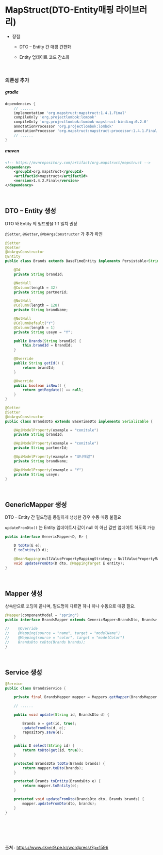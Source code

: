 # MapStruct(DTO-Entity매핑 라이브러리)

* 장점

  * DTO – Entity 간 매핑 간편화	

  * Entity 업데이트 코드 간소화

<br>

### 의존성 추가

##### gradle

```groovy
dependencies {
    // ......
    implementation 'org.mapstruct:mapstruct:1.4.1.Final'
    compileOnly 'org.projectlombok:lombok'
    compileOnly 'org.projectlombok:lombok-mapstruct-binding:0.2.0'
    annotationProcessor 'org.projectlombok:lombok'
    annotationProcessor 'org.mapstruct:mapstruct-processor:1.4.1.Final'
    // ......
}
```

##### maven
```xml
<!-- https://mvnrepository.com/artifact/org.mapstruct/mapstruct -->
<dependency>
    <groupId>org.mapstruct</groupId>
    <artifactId>mapstruct</artifactId>
    <version>1.4.2.Final</version>
</dependency>
```

<br>

## DTO – Entity 생성

DTO 와 Entity 의 필드명을 1:1 일치 권장

`@Setter`, `@Getter`, `@NoArgsConstructor` 가 추가 확인

```java
@Setter
@Getter
@NoArgsConstructor
@Entity
public class Brands extends BaseTimeEntity implements Persistable<String> {

    @Id
    private String brandId;

    @NotNull
    @Column(length = 32)
    private String partnerId;

    @NotNull
    @Column(length = 128)
    private String brandName;

    @NotNull
    @ColumnDefault("Y")
    @Column(length = 1)
    private String useyn = "Y";

    public Brands(String brandId) {
        this.brandId = brandId;
    }

    @Override
    public String getId() {
        return brandId;
    }

    @Override
    public boolean isNew() {
        return getRegdate() == null;
    }
}
```
```java
@Getter
@Setter
@NoArgsConstructor
public class BrandsDto extends BaseTimeDto implements Serializable {

    @ApiModelProperty(example = "conitale")
    private String brandId;

    @ApiModelProperty(example = "conitale")
    private String partnerId;

    @ApiModelProperty(example = "코니테일")
    private String brandName;

    @ApiModelProperty(example = "Y")
    private String useyn;
}
```

<br>

## GenericMapper 생성

DTO – Entity 간 필드명을 동일하게 생성한 경우 수동 매핑 불필요

`updateFromDto()` 는 Entity 업데이트시 값이 null 이 아닌 값만 업데이트 하도록 가능

```java
public interface GenericMapper<D, E> {

    D toDto(E e);
    E toEntity(D d);

    @BeanMapping(nullValuePropertyMappingStrategy = NullValuePropertyMappingStrategy.IGNORE)
    void updateFromDto(D dto, @MappingTarget E entity);
}
```

<br>

## Mapper 생성

상속만으로 코딩이 끝나며, 필드명이 다르면 하나 하나 수동으로 매핑 필요.

```java
@Mapper(componentModel = "spring")
public interface BrandsMapper extends GenericMapper<BrandsDto, Brands> {

//    @Override
//    @Mapping(source = "name", target = "modelName")
//    @Mapping(source = "color", target = "modelColor")
//    BrandsDto toDto(Brands brands);
}
```

<br>

## Service 생성

```java
@Service
public class BrandsService {

    private final BrandsMapper mapper = Mappers.getMapper(BrandsMapper.class);

    // ......

    public void update(String id, BrandsDto d) {

        Brands e = get(id, true);
        updateFromDto(d, e);
        repository.save(e);
    }

    public D select(String id) {
        return toDto(get(id, true));
    }

    protected BrandsDto toDto(Brands brands) {
        return mapper.toDto(brands);
    }

    protected Brands toEntity(BrandsDto e) {
        return mapper.toEntity(e);
    }

    protected void updateFromDto(BrandsDto dto, Brands brands) {
        mapper.updateFromDto(dto, brands);
    }
}
```

<br><br><br><br>

출처 : https://www.skyer9.pe.kr/wordpress/?p=1596





